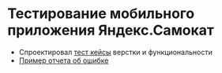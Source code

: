 # Тестирование мобильного приложения Яндекс.Самокат
- Спроектировал [тест кейсы](https://drive.google.com/file/d/1dydtRU-0iL43JlLdgFlhUSRrdDv4hZQc/view?usp=drive_link) верстки и функциональности
- [Пример отчета об ошибке](https://drive.google.com/file/d/1TnQAUveTX3hYMHcjhye9zNOoplbhymU1/view?usp=drive_link)
